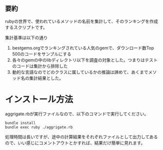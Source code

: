 ## 要約

rubyの世界で、使われているメソッドの名前を集計して、そのランキングを作成するスクリプトです。

集計基準は以下の通り

1. bestgems.orgでランキングされている人気のgemで、ダウンロード数Top 500のコードをサンプルにする
2. 各々のgemの中のlibディレクトリ以下を調査の対象とした。つまりはテストのコードは集計から排除した
3. 動的な言語なのでどのクラスに属しているかの推論は諦めて、あくまでメソッド名の集計結果とした。

# インストール方法

aggrigate.rbが実行ファイルなので、以下のコマンドで実行してください。

```
bundle install
bundle exec ruby ./aggrigate.rb
```

処理時間は長いですが、途中の計算結果をそれぞれファイルとして出力してあるので、いい感じにコメントアウトとかすれば、結果だけ簡単に見れます。
